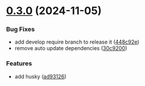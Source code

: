 

# [0.3.0](https://github.com/ivan-cavero/voluntariado-valencia/compare/v0.2.1...v0.3.0) (2024-11-05)


### Bug Fixes

* add develop require branch to release it ([448c92e](https://github.com/ivan-cavero/voluntariado-valencia/commit/448c92e672a57c3a1659bde0fdabd88e9c468139))
* remove auto update dependencies ([30c9200](https://github.com/ivan-cavero/voluntariado-valencia/commit/30c9200aee95b48e97633c05a84f6d95f7c53217))


### Features

* add husky ([ad93126](https://github.com/ivan-cavero/voluntariado-valencia/commit/ad931261f62ef24502e83d95901fe38aa8deb099))

